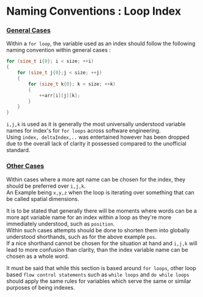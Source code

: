 #  Naming Conventions : Loop Index
### <u>General Cases</u>
Within a `for loop`, the variable used as an index should follow the following naming convention within general cases : 

``` cpp linenums="1"
for (size_t i{0}; i < size; ++i)
{
	for (size_t j{0};j < size; ++j)
	{
		for (size_t k{0}; k < size; ++k)
		{
			++arr[i][j][k];
		}
	}
}
```

`i,j,k` is used as it is generally the most universally understood variable names for index's for `for loops` across software engineering.   
Using `index, deltaIndex,..` was entertained however has been dropped due to the overall lack of clarity it possessed compared to the unofficial standard. 

### <u>Other Cases</u>

Within cases where a more apt name can be chosen for the index, they should be preferred over `i,j,k`.   
An Example being `x,y,z` when the loop is iterating over something that can be called spatial dimensions.  

It is to be stated that generally there will be moments where words can be a more apt variable name for an index within a loop as they're more immediately understood, such as `position`.   
Within such cases attempts should be done to shorten them into globally understood shorthands, such as for the above example `pos`.  
If a nice shorthand cannot be chosen for the situation at hand and `i,j,k` will lead to more confusion than clarity, than the index variable name can be chosen as a whole word.

It must be said that while this section is based around `for loops`, other loop based `flow control statements` such as `while loops` and `do while loops` should apply the same rules for variables which serve the same or similar purposes of being indexes. 





